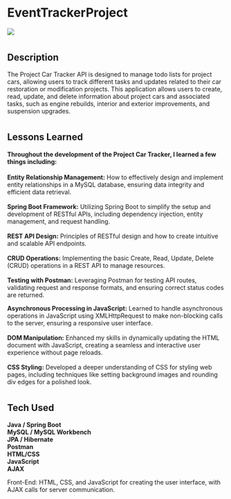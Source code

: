# <h1>EventTrackerProject</h1>
<img src="https://i.ibb.co/1KPq2PY/IMG-9698.jpg" border="0">

# <h2>Description</h2>

The Project Car Tracker API is designed to manage todo lists for project cars, allowing users to track different tasks and updates related to their car restoration or modification projects. This application allows users to create, read, update, and delete information about project cars and associated tasks, such as engine rebuilds, interior and exterior improvements, and suspension upgrades.<br>

# <h2>Lessons Learned</h2>

<h4>Throughout the development of the Project Car Tracker, I learned a few things including:</h4>

<strong>Entity Relationship Management:</strong> How to effectively design and implement entity relationships in a MySQL database, ensuring data integrity and efficient data retrieval.<br><br>
<strong>Spring Boot Framework:</strong> Utilizing Spring Boot to simplify the setup and development of RESTful APIs, including dependency injection, entity management, and request handling.<br><br>
<strong>REST API Design:</strong> Principles of RESTful design and how to create intuitive and scalable API endpoints.<br><br>
<strong>CRUD Operations:</strong> Implementing the basic Create, Read, Update, Delete (CRUD) operations in a REST API to manage resources.<br><br>
<strong>Testing with Postman:</strong> Leveraging Postman for testing API routes, validating request and response formats, and ensuring correct status codes are returned.<br>

<strong>Asynchronous Processing in JavaScript:</strong> Learned to handle asynchronous operations in JavaScript using XMLHttpRequest to make non-blocking calls to the server, ensuring a responsive user interface.<br><br>
<strong>DOM Manipulation:</strong> Enhanced my skills in dynamically updating the HTML document with JavaScript, creating a seamless and interactive user experience without page reloads.<br><br>
<strong>CSS Styling:</strong> Developed a deeper understanding of CSS for styling web pages, including techniques like setting background images and rounding div edges for a polished look.<br>

# <h2>Tech Used</h2>

<strong>Java / Spring Boot</strong><br>
<strong>MySQL / MySQL Workbench</strong><br>
<strong>JPA / Hibernate</strong><br>
<strong>Postman</strong><br>
<strong>HTML/CSS</strong><br>
<strong>JavaScript</strong><br>
<strong>AJAX</strong>

Front-End: HTML, CSS, and JavaScript for creating the user interface, with AJAX calls for server communication.
